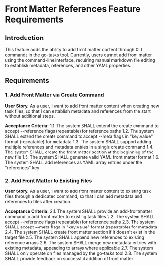 # Front Matter References Feature Requirements

## Introduction

This feature adds the ability to add front matter content through CLI commands in the go-tasks tool. Currently, users cannot add front matter using the command-line interface, requiring manual markdown file editing to establish metadata, references, and other YAML properties.

## Requirements

### 1. Add Front Matter via Create Command

**User Story:** As a user, I want to add front matter content when creating new task files, so that I can establish metadata and references from the start without additional steps.

**Acceptance Criteria:**
1.1. The system SHALL extend the create command to accept --reference flags (repeatable) for reference paths
1.2. The system SHALL extend the create command to accept --meta flags in "key:value" format (repeatable) for metadata
1.3. The system SHALL support adding multiple references and metadata entries in a single create command
1.4. The system SHALL create the front matter section at the beginning of the new file
1.5. The system SHALL generate valid YAML front matter format
1.6. The system SHALL add references as YAML array entries under the "references" key

### 2. Add Front Matter to Existing Files

**User Story:** As a user, I want to add front matter content to existing task files through a dedicated command, so that I can add metadata and references to files after creation.

**Acceptance Criteria:**
2.1. The system SHALL provide an add-frontmatter command to add front matter to existing task files
2.2. The system SHALL accept --reference flags (repeatable) for reference paths
2.3. The system SHALL accept --meta flags in "key:value" format (repeatable) for metadata
2.4. The system SHALL create front matter section if it doesn't exist in the target file
2.5. The system SHALL append new references to existing reference arrays
2.6. The system SHALL merge new metadata entries with existing metadata, appending to arrays where applicable
2.7. The system SHALL only operate on files managed by the go-tasks tool
2.8. The system SHALL provide feedback on successful addition of front matter